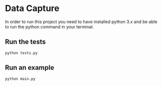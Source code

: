 # Data Capture

In order to run this project you need to have installed python 3.x and be able to run the python command in your terminal.

## Run the tests
```
python tests.py
```

## Run an example
```
python main.py
```

